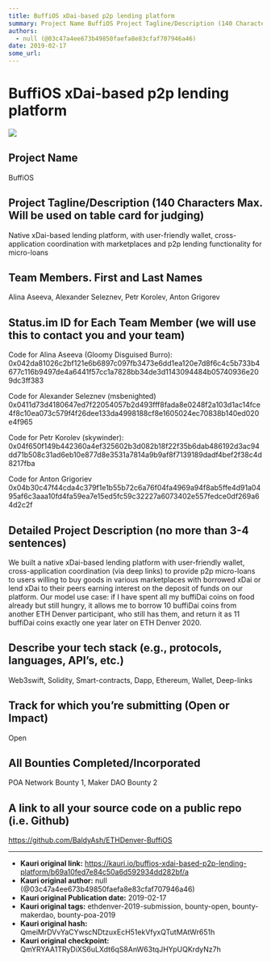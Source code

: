 ```yaml
---
title: BuffiOS xDai-based p2p lending platform
summary: Project Name BuffiOS Project Tagline/Description (140 Characters Max. Will be used on table card for judging) Native xDai-based lending platform, with user-friendly wallet, cross-application coordination with marketplaces and p2p lending functionality for micro-loans Team Members. First and Last Names Alina Aseeva, Alexander Seleznev, Petr Korolev, Anton Grigorev Status.im ID for Each Team Member (we will use this to contact you and your team) Code for Alina Aseeva (Gloomy Disguised Burro)- 0x04
authors:
  - null (@03c47a4ee673b49850faefa8e83cfaf707946a46)
date: 2019-02-17
some_url: 
---
```


# BuffiOS xDai-based p2p lending platform

![](https://ipfs.infura.io/ipfs/QmRwX2bpBdFeaj9JKC8rgxbfWpvzqZZHfWgbWwDNmjFot9)




## Project Name
BuffiOS

## Project Tagline/Description (140 Characters Max. Will be used on table card for judging)
Native xDai-based lending platform, with user-friendly wallet, cross-application coordination with marketplaces and p2p lending functionality for micro-loans

## Team Members. First and Last Names
Alina Aseeva, Alexander Seleznev, Petr Korolev, Anton Grigorev

## Status.im ID for Each Team Member (we will use this to contact you and your team)

Code for Alina Aseeva (Gloomy Disguised Burro): 0x042da81026c2bf121e6b6897c097fb3473e6dd1ea120e7d8f6c4c5b733b4677c116b9497de4a6441f57cc1a7828bb34de3d1143094484b05740936e209dc3ff383

Code for Alexander Seleznev (msbenighted)
0x0411d73d4180647ed7f22054057b2d493fff8fada8e0248f2a103d1ac14fce4f8c10ea073c579f4f26dee133da4998188cf8e1605024ec70838b140ed020e4f965

Code for Petr Korolev (skywinder): 0x04f650f149b442360a4ef325602b3d082b18f22f35b6dab486192d3ac94dd71b508c31ad6eb10e877d8e3531a7814a9b9af8f7139189dadf4bef2f38c4d8217fba

Code for Anton Grigoriev
0x04b30c47f44cda4c379f1e1b55b72c6a76f04fa4969a94f8ab5ffe4d91a0495af6c3aaa10fd4fa59ea7e15ed5fc59c32227a6073402e557fedce0df269a64d2c2f

## Detailed Project Description (no more than 3-4 sentences)
We built a native xDai-based lending platform with user-friendly wallet, cross-application coordination (via deep links) to provide p2p micro-loans to users willing to buy goods in various marketplaces with borrowed xDai or lend xDai to their peers earning interest on the deposit of funds on our platform. Our model use case: if I have spent all my buffiDai coins on food already but still hungry, it allows me to borrow 10 buffiDai coins from another ETH Denver participant, who still has them, and return it as 11 buffiDai coins exactly one year later on ETH Denver 2020.

## Describe your tech stack (e.g., protocols, languages, API’s, etc.)
Web3swift, Solidity, Smart-contracts, Dapp, Ethereum, Wallet, Deep-links

## Track for which you’re submitting (Open or Impact)
Open

## All Bounties Completed/Incorporated
POA Network Bounty 1, Maker DAO Bounty 2



## A link to all your source code on a public repo (i.e. Github)
https://github.com/BaldyAsh/ETHDenver-BuffiOS






---

- **Kauri original link:** https://kauri.io/buffios-xdai-based-p2p-lending-platform/b69a10fed7e84c50a6d592934dd282bf/a
- **Kauri original author:** null (@03c47a4ee673b49850faefa8e83cfaf707946a46)
- **Kauri original Publication date:** 2019-02-17
- **Kauri original tags:** ethdenver-2019-submission, bounty-open, bounty-makerdao, bounty-poa-2019
- **Kauri original hash:** QmeiMrDVvYaCYwscNDtzuxEcH51ekVfyxQTutMAtWr651h
- **Kauri original checkpoint:** QmYRYAA1TRyDiXS6uLXdt6qS8AnW63tqJHYpUQKrdyNz7h



